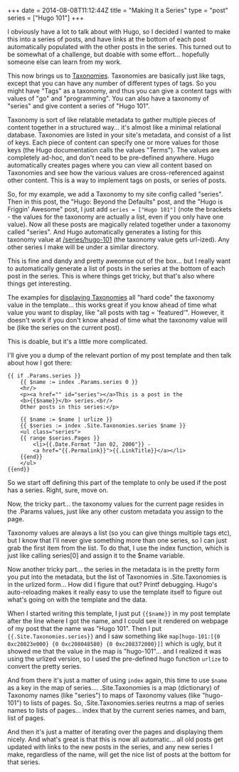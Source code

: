 +++
date = 2014-08-08T11:12:44Z
title = "Making It a Series"
type = "post"
series = ["Hugo 101"]
+++


I obviously have a lot to talk about with Hugo, so I decided I wanted to make
this into a series of posts, and have links at the bottom of each post
automatically populated with the other posts in the series.  This turned out to
be somewhat of a challenge, but doable with some effort... hopefully someone
else can learn from my work.

This now brings us to [Taxonomies](http://hugo.spf13.com/taxonomies/overview).
Taxonomies are basically just like tags, except that you can have any number of
different types of tags.  So you might have "Tags" as a taxonomy, and thus you
can give a content tags with values of "go" and "programming".  You can also
have a taxonomy of "series" and give content a series of "Hugo 101".

Taxonomy is sort of like relatable metadata to gather multiple pieces of content
together in a structured way... it's almost like a minimal relational database.
Taxonomies are listed in your site's metadata, and consist of a list of keys.
Each piece of content can specify one or more values for those keys (the Hugo
documentation calls the values "Terms").  The values are completely ad-hoc, and
don't need to be pre-defined anywhere.  Hugo automatically creates pages where
you can view all content based on Taxonomies and see how the various values are
cross-referenced against other content.  This is a way to implement tags on
posts, or series of posts.

So, for my example, we add a Taxonomy to my site config called "series".  Then
in this post, the "Hugo: Beyond the Defaults" post, and the "Hugo is Friggin'
Awesome" post, I just add `series = ["Hugo 101"]`  (note the brackets - the
values for the taxonomy are actually a list, even if you only have one value).
Now all these posts are magically related together under a taxonomy called
"series".  And Hugo automatically generates a listing for this taxonomy value
at [/series/hugo-101](http://npf.io/series/hugo-101) (the taxonomy value gets
url-ized).  Any other series I make will be under a similar directory.

This is fine and dandy and pretty aweomse out of the box... but I really want to
automatically generate a list of posts in the series at the bottom of each post
in the series.  This is where things get tricky, but that's also where things
get interesting.

The examples for [displaying
Taxonomies](http://hugo.spf13.com/taxonomies/displaying) all "hard code" the
taxonomy value in the template... this works great if you know ahead of time
what value you want to display, like "all posts with tag = 'featured'".
However, it doesn't work if you don't know ahead of time what the taxonomy value
will be (like the series on the current post).

This is doable, but it's a little more complicated.

I'll give you a dump of the relevant portion of my post template and then talk
about how I got there:

```
{{ if .Params.series }}
    {{ $name := index .Params.series 0 }}
    <hr/>
	<p><a href="" id="series"></a>This is a post in the 
	<b>{{$name}}</b> series.<br/>
	Other posts in this series:</p>

    {{ $name := $name | urlize }}
    {{ $series := index .Site.Taxonomies.series $name }}
    <ul class="series">
    {{ range $series.Pages }}
    	<li>{{.Date.Format "Jan 02, 2006"}} -
    	<a href="{{.Permalink}}">{{.LinkTitle}}</a></li>
    {{end}}
    </ul>
{{end}} 
```

So we start off defining this part of the template to only be used if the post
has a series.  Right, sure, move on.

Now, the tricky part... the taxonomy values for the current page resides in the
.Params values, just like any other custom metadata you assign to the page.

Taxonomy values are always a list (so you can give things multiple tags etc),
but I know that I'll never give something more than one series, so I can just
grab the first item from the list.  To do that, I use the index function, which
is just like calling series[0] and assign it to the $name variable.

Now another tricky part... the series in the metadata is in the pretty form you
put into the metadata, but the list of Taxonomies in .Site.Taxonomies is in the
urlized form...  How did I figure that out?  Printf
debugging.  Hugo's auto-reloading makes it really easy to use the template
itself to figure out what's going on with the template and the data.  

When I started writing this template, I just put `{{$name}}` in my post template
after the line where I got the name, and I could see it rendered on webpage of
my post that the name was "Hugo 101".  Then I put `{{.Site.Taxonomies.series}}`
and I saw something like `map[hugo-101:[{0 0xc20823e000} {0 0xc208048580} {0
0xc208372000}]]`  which is ugly, but it showed me that the value in the map is
"hugo-101"... and I realized it was using the urlized version, so I used the
pre-defined hugo function `urlize` to convert the pretty series.

And from there it's just a matter of using `index` again, this time to use
`$name` as a key in the map of series....  .Site.Taxonomies is a map
(dictionary) of Taxonomy names (like "series") to maps of Taxonomy values (like
"hugo-101") to lists of pages.  So, .Site.Taxonomies.series reutrns a map of
series names to lists of pages... index that by the current series names, and
bam, list of pages.

And then it's just a matter of iterating over the pages and displaying them
nicely. And what's great is that this is now all automatic... all old posts get
updated with links to the new posts in the series, and any new series I make,
regardless of the name, will get the nice list of posts at the bottom for that
series.
